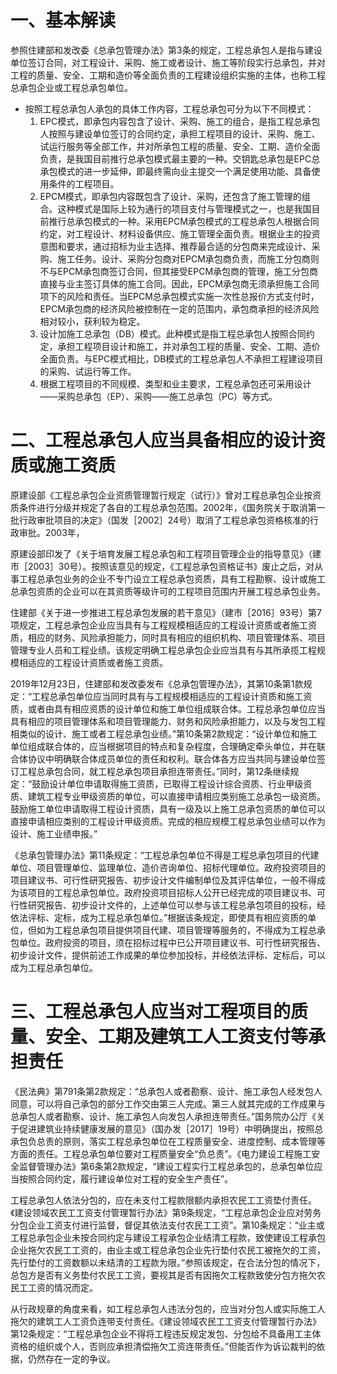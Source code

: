 # 一、基本解读
参照住建部和发改委《总承包管理办法》第3条的规定，工程总承包人是指与建设单位签订合同，对工程设计、采购、施工或者设计、施工等阶段实行总承包，并对工程的质量、安全、工期和造价等全面负责的工程建设组织实施的主体，也称工程总承包企业或工程总承包单位。

- 按照工程总承包人承包的具体工作内容，工程总承包可分为以下不同模式：
	1. EPC模式，即承包内容包含了设计、采购、施工的组合，是指工程总承包人按照与建设单位签订的合同约定，承担工程项目的设计、采购、施工、试运行服务等全部工作，并对所承包工程的质量、安全、工期、造价全面负责，是我国目前推行总承包模式最主要的一种。交钥匙总承包是EPC总承包模式的进一步延伸，即最终需向业主提交一个满足使用功能、具备使用条件的工程项目。
	2. EPCM模式，即承包内容既包含了设计、采购，还包含了施工管理的组合。这种模式是国际上较为通行的项目支付与管理模式之一，也是我国目前推行总承包模式的一种。采用EPCM承包模式的工程总承包人根据合同约定，对工程设计、材料设备供应、施工管理全面负责。根据业主的投资意图和要求，通过招标为业主选择、推荐最合适的分包商来完成设计、采购、施工任务。设计、采购分包商对EPCM承包商负责，而施工分包商则不与EPCM承包商签订合同，但其接受EPCM承包商的管理，施工分包商直接与业主签订具体的施工合同。因此，EPCM承包商无须承担施工合同项下的风险和责任。当EPCM总承包模式实施一次性总报价方式支付时，EPCM承包商的经济风险被控制在一定的范围内，承包商承担的经济风险相对较小，获利较为稳定。
	3. 设计加施工总承包（DB）模式。此种模式是指工程总承包人按照合同约定，承担工程项目设计和施工，并对承包工程的质量、安全、工期、造价全面负责。与EPC模式相比，DB模式的工程总承包人不承担工程建设项目的采购、试运行等工作。
	4. 根据工程项目的不同规模、类型和业主要求，工程总承包还可采用设计——采购总承包（EP）、采购——施工总承包（PC）等方式。
# 二、工程总承包人应当具备相应的设计资质或施工资质
原建设部《工程总承包企业资质管理暂行规定（试行）》曾对工程总承包企业按资质条件进行分级并规定了各自的工程总承包范围。2002年，《国务院关于取消第一批行政审批项目的决定》（国发［2002］24号）取消了工程总承包资格核准的行政审批。2003年，

原建设部印发了《关于培育发展工程总承包和工程项目管理企业的指导意见》（建市［2003］30号）。按照该意见的规定，《工程总承包资格证书》废止之后，对从事工程总承包业务的企业不专门设立工程总承包资质，具有工程勘察、设计或施工总承包资质的企业可以在其资质等级许可的工程项目范围内开展工程总承包业务。

住建部《关于进一步推进工程总承包发展的若干意见》（建市［2016］93号）第7项规定，工程总承包企业应当具有与工程规模相适应的工程设计资质或者施工资质，相应的财务、风险承担能力，同时具有相应的组织机构、项目管理体系、项目管理专业人员和工程业绩。该规定明确工程总承包企业应当具有与其所承揽工程规模相适应的工程设计资质或者施工资质。

2019年12月23日，住建部和发改委发布《总承包管理办法》，其第10条第1款规定：“工程总承包单位应当同时具有与工程规模相适应的工程设计资质和施工资质，或者由具有相应资质的设计单位和施工单位组成联合体。工程总承包单位应当具有相应的项目管理体系和项目管理能力、财务和风险承担能力，以及与发包工程相类似的设计、施工或者工程总承包业绩。”第10条第2款规定：“设计单位和施工单位组成联合体的，应当根据项目的特点和复杂程度，合理确定牵头单位，并在联合体协议中明确联合体成员单位的责任和权利。联合体各方应当共同与建设单位签订工程总承包合同，就工程总承包项目承担连带责任。”同时，第12条继续规定：“鼓励设计单位申请取得施工资质，已取得工程设计综合资质、行业甲级资质、建筑工程专业甲级资质的单位，可以直接申请相应类别施工总承包一级资质。鼓励施工单位申请取得工程设计资质，具有一级及以上施工总承包资质的单位可以直接申请相应类别的工程设计甲级资质。完成的相应规模工程总承包业绩可以作为设计、施工业绩申报。”

《总承包管理办法》第11条规定：“工程总承包单位不得是工程总承包项目的代建单位、项目管理单位、监理单位、造价咨询单位、招标代理单位。政府投资项目的项目建议书、可行性研究报告、初步设计文件编制单位及其评估单位，一般不得成为该项目的工程总承包单位。政府投资项目招标人公开已经完成的项目建议书、可行性研究报告、初步设计文件的，上述单位可以参与该工程总承包项目的投标，经依法评标、定标，成为工程总承包单位。”根据该条规定，即使具有相应资质的单位，但如为工程总承包项目提供项目代建、项目管理等服务的，不得成为工程总承包单位。政府投资的项目，须在招标过程中已公开项目建议书、可行性研究报告、初步设计文件，提供前述工作成果的单位参加投标，并经依法评标、定标后，可以成为工程总承包单位。
# 三、工程总承包人应当对工程项目的质量、安全、工期及建筑工人工资支付等承担责任
《民法典》第791条第2款规定：“总承包人或者勘察、设计、施工承包人经发包人同意，可以将自己承包的部分工作交由第三人完成。第三人就其完成的工作成果与总承包人或者勘察、设计、施工承包人向发包人承担连带责任。”国务院办公厅《关于促进建筑业持续健康发展的意见》（国办发［2017］19号）中明确提出，按照总承包负总责的原则，落实工程总承包单位在工程质量安全、进度控制、成本管理等方面的责任。工程总承包单位要对工程质量安全“负总责”。《电力建设工程施工安全监督管理办法》第6条第2款规定，“建设工程实行工程总承包的，总承包单位应当按照合同约定，履行建设单位对工程的安全生产责任”。

工程总承包人依法分包的，应在未支付工程款限额内承担农民工工资垫付责任。《建设领域农民工工资支付管理暂行办法》第9条规定，“工程总承包企业应对劳务分包企业工资支付进行监督，督促其依法支付农民工工资”。第10条规定：“业主或工程总承包企业未按合同约定与建设工程承包企业结清工程款，致使建设工程承包企业拖欠农民工工资的，由业主或工程总承包企业先行垫付农民工被拖欠的工资，先行垫付的工资数额以未结清的工程款为限。”参照该规定，在合法分包的情况下，总包方是否有义务垫付农民工工资，要视其是否有因拖欠工程款致使分包方拖欠农民工工资的情况而定。

从行政规章的角度来看，如工程总承包人违法分包的，应当对分包人或实际施工人拖欠的建筑工人工资负连带支付责任。《建设领域农民工工资支付管理暂行办法》第12条规定：“工程总承包企业不得将工程违反规定发包、分包给不具备用工主体资格的组织或个人，否则应承担清偿拖欠工资连带责任。”但能否作为诉讼裁判的依据，仍然存在一定的争议。